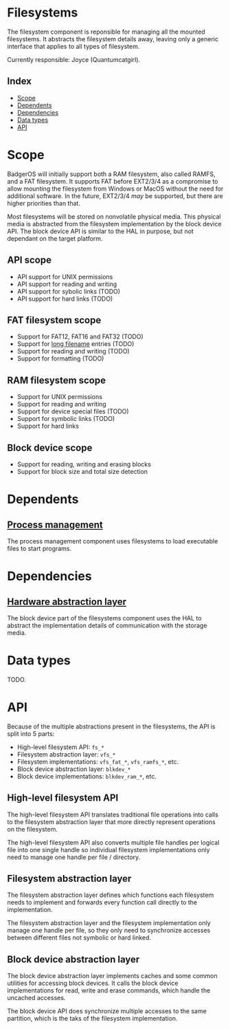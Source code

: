 # Filesystems
The filesystem component is reponsible for managing all the mounted filesystems. It abstracts the filesystem details away, leaving only a generic interface that applies to all types of filesystem.

Currently responsible: Joyce (Quantumcatgirl).

## Index
- [Scope](#scope)
- [Dependents](#dependents)
- [Dependencies](#dependencies)
- [Data types](#data-types)
- [API](#api)


# Scope
BadgerOS will initially support both a RAM filesystem, also called RAMFS, and a FAT filesystem. It supports FAT before EXT2/3/4 as a compromise to allow mounting the filesystem from Windows or MacOS without the need for additional software. In the future, EXT2/3/4 *may* be supported, but there are higher priorities than that.

Most filesystems will be stored on nonvolatile physical media. This physical media is abstracted from the filesystem implementation by the block device API. The block device API is similar to the HAL in purpose, but not dependant on the target platform.

## API scope
- API support for UNIX permissions
- API support for reading and writing
- API support for sybolic links (TODO)
- API support for hard links (TODO)

## FAT filesystem scope
- Support for FAT12, FAT16 and FAT32 (TODO)
- Support for [long filename](https://en.wikipedia.org/wiki/Long_filename) entries (TODO)
- Support for reading and writing (TODO)
- Support for formatting (TODO)

## RAM filesystem scope
- Support for UNIX permissions
- Support for reading and writing
- Support for device special files (TODO)
- Support for symbolic links (TODO)
- Support for hard links

## Block device scope
- Support for reading, writing and erasing blocks
- Support for block size and total size detection


# Dependents
## [Process management](./process.md)
The process management component uses filesystems to load executable files to start programs.


# Dependencies
## [Hardware abstraction layer](./hal.md)
The block device part of the filesystems component uses the HAL to abstract the implementation details of communication with the storage media.


# Data types
TODO.


# API
Because of the multiple abstractions present in the filesystems, the API is split into 5 parts:
- High-level filesystem API: `fs_*`
- Filesystem abstraction layer: `vfs_*`
- Filesystem implementations: `vfs_fat_*`, `vfs_ramfs_*`, etc.
- Block device abstraction layer: `blkdev_*`
- Block device implementations: `blkdev_ram_*`, etc.

## High-level filesystem API
The high-level filesystem API translates traditional file operations into calls to the filesystem abstraction layer that more directly represent operations on the filesystem.

The high-level filesystem API also converts multiple file handles per logical file into one single handle so individual filesystem implementations only need to manage one handle per file / directory.

## Filesystem abstraction layer
The filesystem abstraction layer defines which functions each filesystem needs to implement and forwards every function call directly to the implementation.

The filesystem abstraction layer and the filesystem implementation only manage one handle per file, so they only need to synchronize accesses between different files not symbolic or hard linked.

## Block device abstraction layer
The block device abstraction layer implements caches and some common utilities for accessing block devices. It calls the block device implementations for read, write and erase commands, which handle the uncached accesses.

The block device API does synchronize multiple accesses to the same partition, which is the taks of the filesystem implementation.
